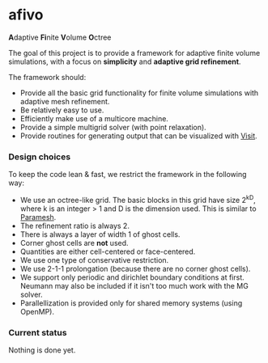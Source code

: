 afivo
=====

<b>A</b>daptive <b>Fi</b>nite <b>V</b>olume <b>O</b>ctree

The goal of this project is to provide a framework for adaptive finite volume
simulations, with a focus on **simplicity** and **adaptive grid refinement**.

The framework should:

* Provide all the basic grid functionality for finite volume simulations with
  adaptive mesh refinement.
* Be relatively easy to use.
* Efficiently make use of a multicore machine.
* Provide a simple multigrid solver (with point relaxation).
* Provide routines for generating output that can be visualized with
  [Visit](https://wci.llnl.gov/simulation/computer-codes/visit).

### Design choices

To keep the code lean & fast, we restrict the framework in the following way:

* We use an octree-like grid. The basic blocks in this grid have size
  2<sup>kD</sup>, where k is an integer > 1 and D is the dimension used. This is
  similar to
  [Paramesh](http://www.physics.drexel.edu/~olson/paramesh-doc/Users_manual/amr.html).
* The refinement ratio is always 2.
* There is always a layer of width 1 of ghost cells.
* Corner ghost cells are **not** used.
* Quantities are either cell-centered or face-centered.
* We use one type of conservative restriction.
* We use 2-1-1 prolongation (because there are no corner ghost cells).
* We support only periodic and dirichlet boundary conditions at first. Neumann
  may also be included if it isn't too much work with the MG solver.
* Parallellization is provided only for shared memory systems (using OpenMP).

### Current status

Nothing is done yet.
